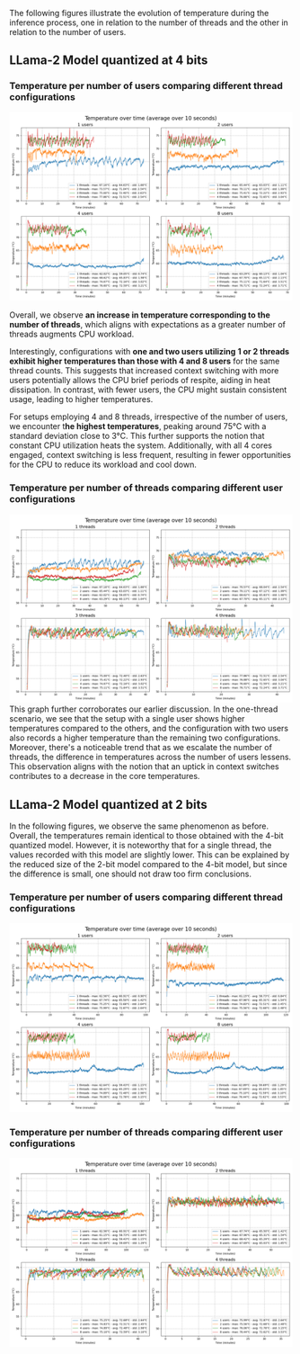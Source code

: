 The following figures illustrate the evolution of temperature during the inference process, one in relation to the number of threads and the other in relation to the number of users.

LLama-2 Model quantized at 4 bits
---------------------------------

### Temperature per number of users comparing different thread configurations
![temperature 1](images/temp_img1.png)

Overall, we observe **an increase in temperature corresponding to the number of threads**, which aligns with expectations as a greater number of threads augments CPU workload.

Interestingly, configurations with **one and two users utilizing** **1 or 2 threads exhibit higher temperatures than those with 4 and 8 users** for the same thread counts. This suggests that increased context switching with more users potentially allows the CPU brief periods of respite, aiding in heat dissipation. In contrast, with fewer users, the CPU might sustain consistent usage, leading to higher temperatures.

For setups employing 4 and 8 threads, irrespective of the number of users, we encounter t**he highest temperatures**, peaking around 75°C with a standard deviation close to 3°C. This further supports the notion that constant CPU utilization heats the system. Additionally, with all 4 cores engaged, context switching is less frequent, resulting in fewer opportunities for the CPU to reduce its workload and cool down.

### Temperature per number of threads comparing different user configurations
![temperature 1](images/temp_img2.png)
This graph further corroborates our earlier discussion. In the one-thread scenario, we see that the setup with a single user shows higher temperatures compared to the others, and the configuration with two users also records a higher temperature than the remaining two configurations. Moreover, there's a noticeable trend that as we escalate the number of threads, the difference in temperatures across the number of users lessens. This observation aligns with the notion that an uptick in context switches contributes to a decrease in the core temperatures.

LLama-2 Model quantized at 2 bits
---------------------------------

In the following figures, we observe the same phenomenon as before. Overall, the temperatures remain identical to those obtained with the 4-bit quantized model. However, it is noteworthy that for a single thread, the values recorded with this model are slightly lower. This can be explained by the reduced size of the 2-bit model compared to the 4-bit model, but since the difference is small, one should not draw too firm conclusions.

### Temperature per number of users comparing different thread configurations
![temperature 1](images/temp_img3.png)

### Temperature per number of threads comparing different user configurations
![temperature 1](images/temp_img4.png)
